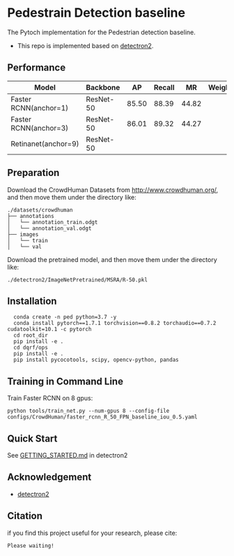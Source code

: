 # Pedestrain Detection baseline

The Pytoch implementation for the Pedestrian detection baseline.

* This repo is implemented based on [detectron2](https://github.com/facebookresearch/detectron2).

## Performance
|    Model    | Backbone |  AP  |  Recall |  MR  | Weights |
|-------------|----------|------|---------|------|----------------------------------------------------------------------------------------------------------------------------------------------------------------|
| Faster RCNN(anchor=1) | ResNet-50| 85.50 |   88.39  | 44.82 |         |
| Faster RCNN(anchor=3) | ResNet-50| 86.01 |   89.32  | 44.27 |         |
|  Retinanet(anchor=9)  | ResNet-50|       |      |      |         |

## Preparation
Download the CrowdHuman Datasets from http://www.crowdhuman.org/, and then move them under the directory like:
```
./datasets/crowdhuman
├── annotations
│   └── annotation_train.odgt
│   └── annotation_val.odgt
├── images
│   └── train
│   └── val
```

Download the pretrained model, and then move them under the directory like:
```
./detectron2/ImageNetPretrained/MSRA/R-50.pkl
```

## Installation
```
  conda create -n ped python=3.7 -y
  conda install pytorch==1.7.1 torchvision==0.8.2 torchaudio==0.7.2 cudatoolkit=10.1 -c pytorch
  cd root_dir
  pip install -e . 
  cd dqrf/ops
  pip install -e .
  pip install pycocotools, scipy, opencv-python, pandas
```

## Training in Command Line
Train Faster RCNN on 8 gpus:
```
python tools/train_net.py --num-gpus 8 --config-file configs/CrowdHuman/faster_rcnn_R_50_FPN_baseline_iou_0.5.yaml
```

## Quick Start
See [GETTING_STARTED.md](GETTING_STARTED.md) in detectron2

## Acknowledgement
* [detectron2](https://github.com/facebookresearch/detectron2)

## Citation
if you find this project useful for your research, please cite:
```
Please waiting!
```
